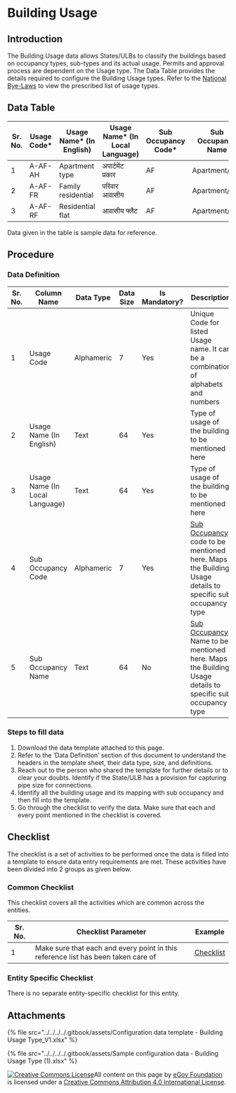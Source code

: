 # Building Usage

## Introduction <a href="#introduction" id="introduction"></a>

The Building Usage data allows States/ULBs to classify the buildings based on occupancy types, sub-types and its actual usage. Permits and approval process are dependent on the Usage type. The Data Table provides the details required to configure the Building Usage types. Refer to the [National Bye-Laws](http://mohua.gov.in/upload/uploadfiles/files/Chap-4.pdf) to view the prescribed list of usage types.

## Data Table <a href="#data-table" id="data-table"></a>

| Sr. No. | Usage Code\* | Usage Name\* (In English) | Usage Name\* (In Local Language) | Sub Occupancy Code\* | Sub Occupancy Name |
| ------- | ------------ | ------------------------- | -------------------------------- | -------------------- | ------------------ |
| 1       | A-AF-AH      | Apartment type            | अपार्टमेंट प्रकार                | AF                   | Apartment/Flat     |
| 2       | A-AF-FR      | Family residential        | परिवार आवासीय                    | AF                   | Apartment/Flat     |
| 3       | A-AF-RF      | Residential flat          | आवासीय फ्लैट                     | AF                   | Apartment/Flat     |

Data given in the table is sample data for reference.

## Procedure <a href="#procedure" id="procedure"></a>

### Data Definition <a href="#data-definition" id="data-definition"></a>

| Sr. No. | Column Name                    | Data Type  | Data Size | Is Mandatory? | Description                                                                                                                           |
| ------- | ------------------------------ | ---------- | --------- | ------------- | ------------------------------------------------------------------------------------------------------------------------------------- |
| 1       | Usage Code                     | Alphameric | 7         | Yes           | Unique Code for listed Usage name. It can be a combination of alphabets and numbers                                                   |
| 2       | Usage Name (In English)        | Text       | 64        | Yes           | Type of usage of the building to be mentioned here                                                                                    |
| 3       | Usage Name (In Local Language) | Text       | 64        | Yes           | Type of usage of the building to be mentioned here                                                                                    |
| 4       | Sub Occupancy Code             | Alphameric | 7         | Yes           | [​Sub Occupancy ](building-sub-occupancy.md)code to be mentioned here. Maps the Building Usage details to specific sub occupancy type |
| 5       | Sub Occupancy Name             | Text       | 64        | No            | ​[Sub Occupancy](building-sub-occupancy.md) Name to be mentioned here. Maps the Building Usage details to specific sub occupancy type |

### Steps to fill data <a href="#steps-to-fill-data" id="steps-to-fill-data"></a>

1. Download the data template attached to this page.
2. Refer to the ‘Data Definition’ section of this document to understand the headers in the template sheet, their data type, size, and definitions.
3. Reach out to the person who shared the template for further details or to clear your doubts. Identify if the State/ULB has a provision for capturing pipe size for connections.
4. Identify all the building usage and its mapping with sub occupancy and then fill into the template.
5. Go through the checklist to verify the data. Make sure that each and every point mentioned in the checklist is covered.

## Checklist <a href="#checklist" id="checklist"></a>

The checklist is a set of activities to be performed once the data is filled into a template to ensure data entry requirements are met. These activities have been divided into 2 groups as given below.

### Common Checklist <a href="#common-checklist" id="common-checklist"></a>

This checklist covers all the activities which are common across the entities.

| Sr. No. | Checklist Parameter                                                               | Example                                                                                                                      |
| ------- | --------------------------------------------------------------------------------- | ---------------------------------------------------------------------------------------------------------------------------- |
| 1       | Make sure that each and every point in this reference list has been taken care of | ​[Checklist](https://docs.digit.org/configure-digit/configuring-master-data-templates/module-setup/common-config/checklist)​ |

### Entity Specific Checklist <a href="#entity-specific-checklist" id="entity-specific-checklist"></a>

There is no separate entity-specific checklist for this entity.

## Attachments <a href="#attachments" id="attachments"></a>

{% file src="../../../../.gitbook/assets/Configuration data template - Building Usage Type_V1.xlsx" %}

{% file src="../../../../.gitbook/assets/Sample configuration data - Building Usage Type (1).xlsx" %}

[![Creative Commons License](https://i.creativecommons.org/l/by/4.0/80x15.png)](http://creativecommons.org/licenses/by/4.0/)All content on this page by [eGov Foundation ](https://egov.org.in/)is licensed under a [Creative Commons Attribution 4.0 International License](http://creativecommons.org/licenses/by/4.0/).[\
](https://docs.digit.org/configure-digit/configuring-master-data-templates/module-setup/obpas-data/building-sub-occupancy)
